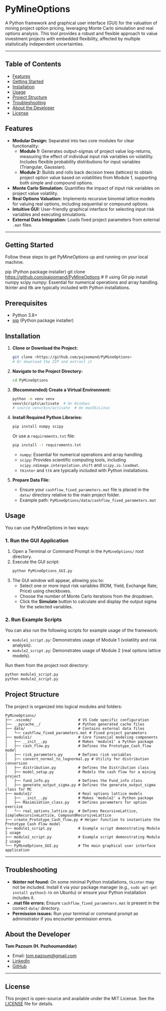 
# PyMineOptions

A Python framework and graphical user interface (GUI) for the valuation of mining project option pricing, leveraging Monte Carlo simulation and real options analysis. This tool provides a robust and flexible approach to value investment projects with embedded flexibility, affected by multiple statistically independent uncertainties.

---

## Table of Contents
- [Features](#features)
- [Getting Started](#getting-started)
- [Installation](#installation)
- [Usage](#usage)
- [Project Structure](#project-structure)
- [Troubleshooting](#troubleshooting)
- [About the Developer](#about-the-developer)
- [License](#license)


## Features
- **Modular Design:** Separated into two core modules for clear functionality:
  - **Module 1:** Generates output-sigmas of project value log-returns, measuring the effect of individual input risk variables on volatility. Includes flexible probability distributions for input variables (Triangular, Gaussian).
  - **Module 2:** Builds and rolls back decision trees (lattices) to obtain project option value based on volatilities from Module 1, supporting both simple and compound options.
- **Monte Carlo Simulation:** Quantifies the impact of input risk variables on project value volatility.
- **Real Options Valuation:** Implements recursive binomial lattice models for valuing real options, including sequential or compound options.
- **Intuitive GUI:** User-friendly graphical interface for selecting input risk variables and executing simulations.
- **External Data Integration:** Loads fixed project parameters from external `.mat` files.

---

## Getting Started
Follow these steps to get PyMineOptions up and running on your local machine.

pip (Python package installer)
git clone <https://github.com/pajoomand/PyMineOptions> # If using Git
pip install numpy scipy
numpy: Essential for numerical operations and array handling.
tkinter and ttk are typically included with Python installations.

## Prerequisites
- Python 3.8+
- [pip](https://pip.pypa.io/en/stable/) (Python package installer)

## Installation

1. **Clone or Download the Project:**
   ```sh
   git clone <https://github.com/pajoomand/PyMineOptions>
   # Or download the ZIP and extract it
   ```

2. **Navigate to the Project Directory:**
   ```sh
   cd PyMineOptions
   ```

3. **(Recommended) Create a Virtual Environment:**
   ```sh
   python -m venv venv
   venv\Scripts\activate  # On Windows
   # source venv/bin/activate  # On macOS/Linux
   ```

4. **Install Required Python Libraries:**
   ```sh
   pip install numpy scipy
   ```
   Or use a `requirements.txt` file:
   ```sh
   pip install -r requirements.txt
   ```

   - `numpy`: Essential for numerical operations and array handling.
   - `scipy`: Provides scientific computing tools, including `scipy.ndimage.interpolation.shift` and `scipy.io.loadmat`.
   - `tkinter` and `ttk` are typically included with Python installations.

5. **Prepare Data File:**
   - Ensure your `cashflow_fixed_parameters.mat` file is placed in the `data/` directory relative to the main project folder.
   - Example path: `PyMineOptions/data/cashflow_fixed_parameters.mat`



## Usage
You can use PyMineOptions in two ways:

### 1. Run the GUI Application

1. Open a Terminal or Command Prompt in the `PyMineOptions/` root directory.
2. Execute the GUI script:
   ```sh
   python PyMineOptions_GUI.py
   ```
3. The GUI window will appear, allowing you to:
   - Select one or more input risk variables (ROM, Yield, Exchange Rate, Price) using checkboxes.
   - Choose the number of Monte Carlo iterations from the dropdown.
   - Click the **Simulate** button to calculate and display the output sigma for the selected variables.

### 2. Run Example Scripts

You can also run the following scripts for example usage of the framework:

- `module1_script.py`: Demonstrates usage of Module 1 (volatility and risk analysis).
- `module2_script.py`: Demonstrates usage of Module 2 (real options lattice models).

Run them from the project root directory:
```sh
python module1_script.py
python module2_script.py
```


## Project Structure
The project is organized into logical modules and folders:

```
PyMineOptions/
├── .vscode/                     # VS Code specific configuration
├── __pycache__/                 # Python generated cache files
├── data/                        # Contains external data files
│   └── cashflow_fixed_parameters.mat # Fixed project parameters
├── module1/                     # Core financial modeling components
│   ├── __init__.py              # Makes 'module1' a Python package
│   ├── cash_flow.py             # Defines the Prototype_Cash_flow model
│   ├── risk_parameters.py       # Defines risk variables
│   ├── convert_normal_to_lognormal.py # Utility for distribution conversion
│   ├── distribution.py          # Defines the Distribution class
│   ├── model_setup.py           # Models the cash flow for a mining project
│   ├── fund_info.py             # Defines the Fund_info class
│   ├── generate_output_sigma.py # Defines the generate_output_sigma class for MC
├── module2/                     # Real options lattice models
│   ├── __init__.py              # Makes 'module2' a Python package
│   ├── Maximisation_class.py    # Defines parameters for option exercise
│   └── real_options_lattice.py  # Defines RecursiveLattice, SimpleRecursiveLattice, CompoundRecursiveLattice
├── create_Prototype_Cash_flow.py # Helper function to instantiate the Prototype Cash Flow model
├── module1_script.py            # Example script demonstrating Module 1 usage
├── module2_script.py            # Example script demonstrating Module 2 usage
└── PyMineOptions_GUI.py         # The main graphical user interface application
```

---

## Troubleshooting

- **tkinter not found:** On some minimal Python installations, `tkinter` may not be included. Install it via your package manager (e.g., `sudo apt-get install python3-tk` on Ubuntu) or ensure your Python installation includes it.
- **.mat file errors:** Ensure `cashflow_fixed_parameters.mat` is present in the correct `data/` directory.
- **Permission issues:** Run your terminal or command prompt as administrator if you encounter permission errors.


## About the Developer
**Tom Pazoum (H. Pazhoumanddar)**

- Email: tom.pazoum@gmail.com
- [LinkedIn](https://www.linkedin.com/in/tom-pazoum-59b62070/)
- [GitHub](https://github.com/pajoomand)

---

## License
This project is open-source and available under the MIT License. See the [LICENSE](LICENSE) file for details.